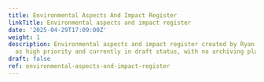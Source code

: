 ```yaml
---
title: Environmental Aspects And Impact Register
linkTitle: Environmental aspects and impact register
date: '2025-04-29T17:09:00Z'
weight: 1
description: Environmental aspects and impact register created by Ryan Laird, marked
  as high priority and currently in draft status, with no archiving planned.
draft: false
ref: environmental-aspects-and-impact-register
---
```


